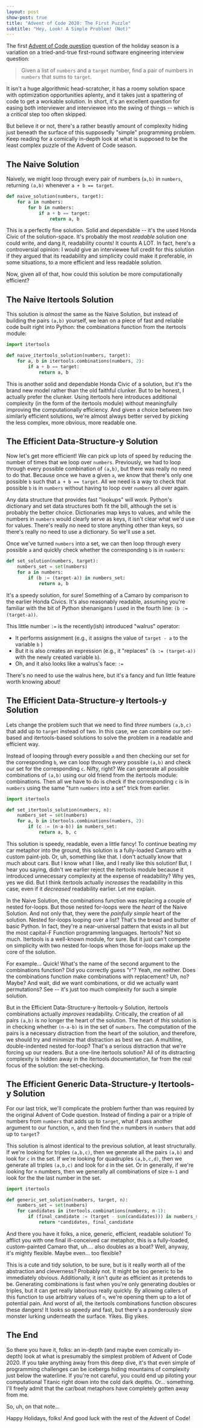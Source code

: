 ```yaml
---
layout: post
show-post: true
title: "Advent of Code 2020: The First Puzzle"
subtitle: "Hey, Look! A Simple Problem! (Not)"
---
```



The first [Advent of Code question](https://adventofcode.com/2020/day/1) question of the holiday season is a variation
on a tried-and-true first-round software engineering interview question:

> Given a list of `numbers` and a `target` number, find a pair of numbers in `numbers`
> that sums to `target`.

It isn't a huge algorithmic head-scratcher, it has a roomy solution space with optimization opportunities aplenty,
and it takes just a spattering of code to get a workable solution. In short, it's an excellent question for easing
both interviewer and interviewee into the swing of things -- which is a *critical* step too often skipped.

But believe it or not, there's a rather beastly amount of complexity hiding just beneath the surface of this supposedly "simple"
programming problem. Keep reading for a comically in-depth look at what is supposed to be the least complex puzzle of the Advent of Code season.

## The Naive Solution

Naively, we might loop through every pair of numbers (`a,b)` in `numbers`, returning `(a,b)` whenever
`a + b == target`. 

```python
def naive_solution(numbers, target):
    for a in numbers:
        for b in numbers:
            if a + b == target:
                return a, b
```

This is a perfectly fine solution. Solid and dependable -- it's the used Honda Civic of the solution-space. 
It's probably the most *readable* solution one could write, and dang it, readability counts! 
It counts A LOT. In fact, here's a controversial opinion: I would give an interviewee full credit for this solution
if they argued that its readability and simplicity could make it preferable, in some situations, to a more efficient
and less readable solution.

Now, given all of that, how could this solution be more computationally efficient?

## The Naive Itertools Solution

This solution is *almost* the same as the Naive Solution, but instead of building the pairs `(a,b)` yourself,
we lean on a piece of fast and reliable code 
built right into Python: the combinations function from the itertools module:

```python
import itertools

def naive_itertools_solution(numbers, target):
    for a, b in itertools.combinations(numbers, 2):
        if a + b == target:
            return a, b
``` 

This is another solid and dependable Honda Civic of a solution, but it's the brand new model rather
than the old faithful clunker. But to be honest, I actually prefer the clunker.
Using itertools here introduces additional complexity (in the form of the itertools module) without meaningfully
improving the computationally efficiency. And given a choice between two similarly efficient solutions,
we're almost always better served by picking the less complex, more obvious, more readable one.

## The Efficient Data-Structure-y Solution

Now let's get more efficient! We can pick up lots of speed by reducing the number of times that we
loop over `numbers`.  Previously, we had to loop through every possible combination of `(a,b)`, but
there was really no need to do that. Because once we have a given `a`, we know that there's only
one possible `b` such that `a + b == target`. 
All we need is a way to check that possible `b` is in `numbers` without having to loop over `numbers` all over again.

Any data structure that provides fast "lookups" will work.
Python's dictionary and set data structures both fit the bill, although the set is probably the better choice.
Dictionaries map keys to values, and while the numbers in `numbers` would clearly serve as keys, it
isn't clear what we'd use for values. There's really no need to store anything other than keys,
so there's really no need to use a dictionary. So we'll use a set.

Once we've turned `numbers` into a set, we can then loop through every possible `a` and quickly
check whether the corresponding `b` is in `numbers`:

```python
def set_solution(numbers, target):
    numbers_set = set(numbers)
    for a in numbers:
        if (b := (target-a)) in numbers_set:
            return a, b
```

It's a speedy solution, for sure! Something of a Camaro by comparison to the earlier Honda Civics.
It's also reasonably readable, assuming you're familiar with the bit of Python shenanigans I used
in the fourth line: `(b := (target-a))`. 

This little number `:=` is the recently(ish) introduced "walrus" operator:
* It performs assignment (e.g., it assigns the value of `target - a` to the variable `b` )
* But it is also creates an expression (e.g., it "replaces" `(b := (target-a))` with the
 newly created variable `b`).
*  Oh, and it also looks like a walrus's face: `:=`

There's no need to use the walrus here, but it's a fancy and fun little feature worth knowing about!

## The Efficient Data-Structure-y Itertools-y Solution

Lets change the problem such that we need to find *three* numbers `(a,b,c)` that add up to `target`
instead of two. In this case, we can combine our set-based and itertools-based solutions to solve
the problem in a readable and efficient way.

Instead of looping through every possible `a` and then checking our set for the corresponding `b`, we can loop through
every possible `(a,b)` and check our set for the corresponding `c`. Nifty, right?
We can generate all possible combinations of `(a,b)` using our old friend from the itertools module: combinations.
Then all we have to do is check if the corresponding `c` is in `numbers` using the same "turn `numbers` into a set" trick
from earlier.

```python
import itertools

def set_itertools_solution(numbers, n):
    numbers_set = set(numbers)
    for a, b in itertools.combinations(numbers, 2):
        if (c := (n-a-b)) in numbers_set:
            return a, b, c
```

This solution is speedy, readable, even a little fancy! To continue beating my car metaphor into the ground,
this solution is a fully-loaded Camaro with a custom paint-job. Or, uh, something like that.
I don't actually know that much about cars. But I know what I like, and I really like this solution! 
But, I hear you saying, didn't we earlier reject the itertools module because it introduced unnecessary complexity 
at the expense of readability? Why yes, yes we did. But I think itertools actually *increases* the readability in this case,
even if it *decreased* readability earlier.
Let me explain.

In the Naive Solution, the combinations function was replacing a couple of nested for-loops.
But those nested for-loops were the *heart* of the Naive Solution. And not only that, they were the
*painfully simple* heart of the solution. Nested for-loops looping over a list? That's the bread and butter 
of basic Python. In fact, they're a near-universal pattern that exists in all but the most capital-F Function programming languages.
Itertools? Not so much. Itertools is a well-known module, for sure. But it just can't compete on simplicity with two nested for-loops when those
for-loops make up the core of the solution.

For example... Quick! What's the name of the second argument to the combinations function?
Did you correctly guess "r"? Yeah, me neither. Does the combinations function make combinations with replacement?
Uh, no? Maybe? And wait, did we want combinations, or did we actually want permutations? 
See -- it's just too much complexity for such a simple solution.

But in the Efficient Data-Structure-y Itertools-y Solution, itertools combinations actually *improves* readability.
Critically, the creation of all pairs `(a,b)` is no longer the heart of the solution. The heart of *this* solution is in checking
whether `(n-a-b)` is in the set of `numbers`. The computation of the pairs is a necessary distraction from the heart of
the solution, and therefore, we should try and minimize that distraction as best we can.
A multiline, double-indented nested for-loop? That's a serious distraction that we're forcing up our readers.
But a one-line itertools solution? All of its distracting complexity is hidden 
away in the itertools documentation, far from the real focus of the solution: the set-checking.

## The Efficient Generic Data-Structure-y Itertools-y Solution

For our last trick, we'll complicate the problem further than was required by the original Advent of Code question.
Instead of finding a pair or a triple of numbers from `numbers` that adds up to `target`, what if pass another argument
to our function, `n`, and then find the `n` numbers in `numbers` that add up to `target`?

This solution is almost identical to the previous solution, at least structurally. 
If we're looking for triples `(a,b,c)`, then we generate all the pairs `(a,b)` and look for `c` in the set.
If we're looking for quadruples `(a,b,c,d)`, then we generate all triples `(a,b,c)` and look for `d` in the set.
Or in generally, if we're looking for `n` numbers, then we generally all combinations of size `n-1` and look for the the
last number in the set.

```python
import itertools

def generic_set_solution(numbers, target, n):
    numbers_set = set(numbers)
    for candidates in itertools.combinations(numbers, n-1):
        if (final_candidate := (target - sum(candidates))) in numbers_set:
            return *candidates, final_candidate
```

And there you have it folks, a nice, generic, efficient, readable solution! 
To afflict you with one final ill-conceived car metaphor, this is a fully-loaded, custom-painted Camaro that, uh.... also doubles as a boat?
Well, anyway, it's mighty flexible. Maybe even... too flexible? 

This is a cute and tidy solution, to be sure, but is it really worth all of the abstraction and cleverness?
Probably not. It might be too generic to be immediately obvious. Additionally, it isn't *quite* as efficient as it pretends to be. 
Generating combinations is fast when you're only generating doubles or triples, but it can get really laborious really quickly.
By allowing callers of this function to use arbitrary values of `n`, we're opening them up to a lot of potential pain.
And worst of all, the itertools combinations function obscures these dangers! It looks so speedy and fast, but there's a 
ponderously slow monster lurking underneath the surface. Yikes. Big yikes.

## The End

So there you have it, folks: an in-depth (and maybe even comically in-depth) look at what is presumably the simplest problem
of Advent of Code 2020. If you take anything away from this deep dive, it's that even simple of programming challenges
can be icebergs hiding mountains of complexity just below the waterline. If you're not careful, you could end up piloting your computational
Titanic right down into the cold dark depths. Or... something. 
I'll freely admit that the car/boat metaphors have completely gotten away from me.

So, uh, on that note...

Happy Holidays, folks! And good luck with the rest of the Advent of Code!










